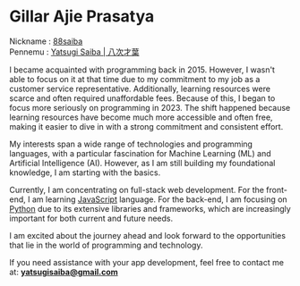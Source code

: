 # Gillar Ajie Prasatya

Nickname : <a href="https://x.com/88saiba">88saiba</a><br>
Pennemu : <a href="https://github.com/88saiba">Yatsugi Saiba | 八次才葉</a>

I became acquainted with programming back in 2015. However, I wasn't able to focus on it at that time due to my commitment to my job as a customer service representative. Additionally, learning resources were scarce and often required unaffordable fees. Because of this, I began to focus more seriously on programming in 2023. The shift happened because learning resources have become much more accessible and often free, making it easier to dive in with a strong commitment and consistent effort.

My interests span a wide range of technologies and programming languages, with a particular fascination for Machine Learning (ML) and Artificial Intelligence (AI). However, as I am still building my foundational knowledge, I am starting with the basics.

Currently, I am concentrating on full-stack web development. For the front-end, I am learning [JavaScript](https://www.javascript.com) language. For the back-end, I am focusing on [Python](https://www.python.org) due to its extensive libraries and frameworks, which are increasingly important for both current and future needs.

I am excited about the journey ahead and look forward to the opportunities that lie in the world of programming and technology.

If you need assistance with your app development, feel free to contact me at: <b style="color: #00BFFF;">yatsugisaiba@gmail.com</b>
<br>
<br>
<br>
